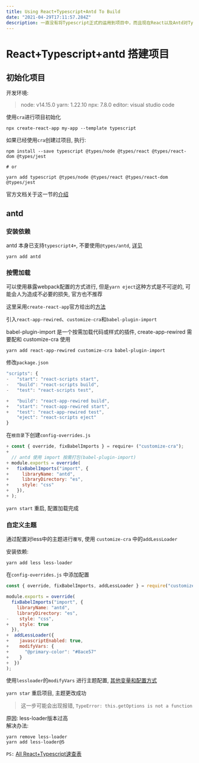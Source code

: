 ```yaml
---
title: Using React+Typescript+Antd To Build
date: "2021-04-29T17:11:57.284Z"
description: 一直没有将Typescript正式的运用到项目中，而且现在React以及Antd对Typescript的支持都很完善，所以这次搭建一个支持Typescript的基础项目环境。
---
```


# React+Typescript+antd 搭建项目

## 初始化项目

开发环境:
> node: v14.15.0
> yarn: 1.22.10
> npx: 7.8.0
> editor: visual studio code

使用`cra`进行项目初始化
```shell
npx create-react-app my-app --template typescript
```

如果已经使用`cra`创建过项目, 执行:
```shell
npm install --save typescript @types/node @types/react @types/react-dom @types/jest

# or

yarn add typescript @types/node @types/react @types/react-dom @types/jest
```
官方文档关于这一节的[介绍](https://create-react-app.dev/docs/adding-typescript/)

## antd

### 安装依赖
antd 本身已支持`typescript4+`, 不要使用`@types/antd`, [详见](https://ant.design/docs/react/use-in-typescript-cn)
```shell
yarn add antd
```

### 按需加载

可以使用暴露webpack配置的方式进行, 但是`yarn eject`这种方式是不可逆的, 可能会人为造成不必要的损失, 官方也不推荐

这里采用`create-react-app`官方给出的[方法](https://github.com/timarney/react-app-rewired)

引入`react-app-rewired`、`customize-cra`和`babel-plugin-import`

babel-plugin-import 是一个按需加载代码或样式的插件, create-app-rewired 需要配和 customize-cra 使用

```shell
yarn add react-app-rewired customize-cra babel-plugin-import
```

修改`package.json`

```javascript
"scripts": {
-   "start": "react-scripts start",
-   "build": "react-scripts build",
-   "test": "react-scripts test",

+   "build": "react-app-rewired build",
+   "start": "react-app-rewired start",
+   "test": "react-app-rewired test",
	"eject": "react-scripts eject"
}
```

在`根目录`下创建`config-overrides.js`

```javascript
+ const { override, fixBabelImports } = require+ ("customize-cra");
+ 
  // antd 使用 import 按需打包(babel-plugin-import)
+ module.exports = override(
+   fixBabelImports("import", {
+     libraryName: "antd",
+     libraryDirectory: "es",
+     style: "css"
+   }),
+ );
```

`yarn start` 重启, 配置加载完成

### 自定义主题

通过配置对less中的主题进行`覆写`, 使用 `customize-cra` 中的`addLessLoader`

安装依赖:
```shell
yarn add less less-loader
```

在`config-overrides.js` 中添加配置
```javascript
const { override, fixBabelImports, addLessLoader } = require("customize-cra");

module.exports = override(
  fixBabelImports("import", {
    libraryName: "antd",
    libraryDirectory: "es",
-    style: "css",
+    style: true
  }),
+  addLessLoader({
+    javascriptEnabled: true,
+    modifyVars: {
+      "@primary-color": "#8ace57"
+    }
+  })
);
```
使用`lessloader`的`modifyVars` 进行主题配置, [其他变量和配置方式](https://ant.design/docs/react/customize-theme-cn)

`yarn star` 重启项目, 主题更改成功
> 这一步可能会出现报错, `TypeError: this.getOptions is not a function` <br>

原因: less-loader版本过高<br>
解决办法: 
```shell
yarn remove less-loader
yarn add less-loader@5
```

`PS:` [All React+Typescript速查表](https://github.com/typescript-cheatsheets/react#reacttypescript-cheatsheets)

